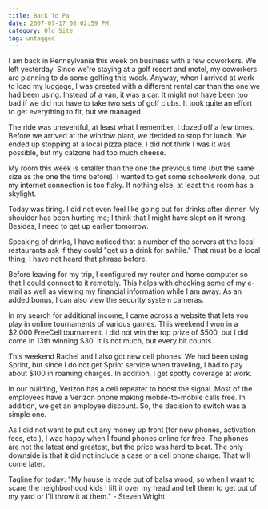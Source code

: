 ```yaml
---
title: Back To Pa
date: 2007-07-17 08:02:59 PM
category: Old Site
tag: untagged
---
```


I am back in Pennsylvania this week on business with a few coworkers. We left yesterday. Since we're staying at a golf resort and motel, my coworkers are planning to do some golfing this week. Anyway, when I arrived at work to load my luggage, I was greeted with a different rental car than the one we had been using. Instead of a van, it was a car. It might not have been too bad if we did not have to take two sets of golf clubs. It took quite an effort to get everything to fit, but we managed.

The ride was uneventful, at least what I remember. I dozed off a few times. Before we arrived at the window plant, we decided to stop for lunch. We ended up stopping at a local pizza place. I did not think I was it was possible, but my calzone had too much cheese.

My room this week is smaller than the one the previous time (but the same size as the one the time before). I wanted to get some schoolwork done, but my internet connection is too flaky. If nothing else, at least this room has a skylight.

Today was tiring. I did not even feel like going out for drinks after dinner. My shoulder has been hurting me; I think that I might have slept on it wrong. Besides, I need to get up earlier tomorrow.

Speaking of drinks, I have noticed that a number of the servers at the local restaurants ask if they could "get us a drink for awhile." That must be a local thing; I have not heard that phrase before.

Before leaving for my trip, I configured my router and home computer so that I could connect to it remotely. This helps with checking some of my e-mail as well as viewing my financial information while I am away. As an added bonus, I can also view the security system cameras.

In my search for additional income, I came across a website that lets you play in online tournaments of various games. This weekend I won in a $2,000 FreeCell tournament. I did not win the top prize of $500, but I did come in 13th winning $30. It is not much, but every bit counts.

This weekend Rachel and I also got new cell phones. We had been using Sprint, but since I do not get Sprint service when traveling, I had to pay about $100 in roaming charges. In addition, I get spotty coverage at work.

In our building, Verizon has a cell repeater to boost the signal. Most of the employees have a Verizon phone making mobile-to-mobile calls free. In addition, we get an employee discount. So, the decision to switch was a simple one.

As I did not want to put out any money up front (for new phones, activation fees, etc.), I was happy when I found phones online for free. The phones are not the latest and greatest, but the price was hard to beat. The only downside is that it did not include a case or a cell phone charge. That will come later.

Tagline for today: "My house is made out of balsa wood, so when I want to scare the neighborhood kids I lift it over my head and tell them to get out of my yard or I'll throw it at them." - Steven Wright
